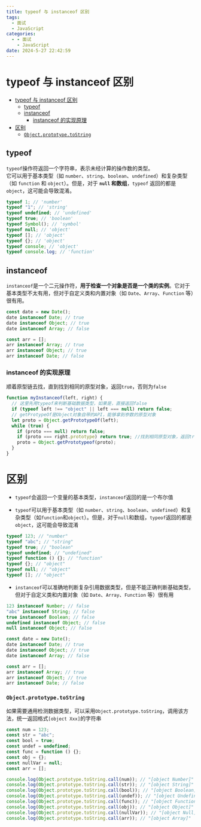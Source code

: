 ```yaml
---
title: typeof 与 instanceof 区别
tags:
  - 面试
  - JavaScript
categories:
  - - 面试
    - JavaScript
date: 2024-5-27 22:42:59
---
```


<!-- @format -->

# typeof 与 instanceof 区别

- [typeof 与 instanceof 区别](#typeof-与-instanceof-区别)
  - [typeof](#typeof)
  - [instanceof](#instanceof)
    - [instanceof 的实现原理](#instanceof-的实现原理)
- [区别](#区别)
  - [`Object.prototype.toString`](#objectprototypetostring)

## typeof

`typeof`操作符返回一个字符串，表示未经计算的操作数的类型。  
它可以用于基本类型（如 `number`、`string`、`boolean`、`undefined`）和复杂类型（如 `function` 和 `object`）。但是，对于 **`null` 和数组**，`typeof` 返回的都是 `object`，这可能会导致混淆。

```javascript
typeof 1; // 'number'
typeof "1"; // 'string'
typeof undefined; // 'undefined'
typeof true; // 'boolean'
typeof Symbol(); // 'symbol'
typeof null; // 'object'
typeof []; // 'object'
typeof {}; // 'object'
typeof console; // 'object'
typeof console.log; // 'function'
```

## instanceof

`instanceof`是一个二元操作符，**用于检查一个对象是否是一个类的实例**。它对于基本类型不太有用，但对于自定义类和内置对象（如 `Date`、`Array`、`Function` 等）很有用。

```js
const date = new Date();
date instanceof Date; // true
date instanceof Object; // true
date instanceof Array; // false

const arr = [];
arr instanceof Array; // true
arr instanceof Object; // true
arr instanceof Date; // false
```

### instanceof 的实现原理

顺着原型链去找，直到找到相同的原型对象，返回`true`，否则为`false`

```js
function myInstanceof(left, right) {
  // 这里先用typeof来判断基础数据类型，如果是，直接返回false
  if (typeof left !== "object" || left === null) return false;
  // getProtypeOf是Object对象自带的API，能够拿到参数的原型对象
  let proto = Object.getPrototypeOf(left);
  while (true) {
    if (proto === null) return false;
    if (proto === right.prototype) return true; //找到相同原型对象，返回true
    proto = Object.getPrototypeof(proto);
  }
}
```

# 区别

- `typeof`会返回一个变量的基本类型，`instanceof`返回的是一个布尔值

- `typeof`可以用于基本类型（如 `number`、`string`、`boolean`、`undefined`）和复杂类型（如`function`和`object`）。但是，对于`null`和数组，`typeof`返回的都是 `object`，这可能会导致混淆

```js
typeof 123; // "number"
typeof "abc"; // "string"
typeof true; // "boolean"
typeof undefined; // "undefined"
typeof function () {}; // "function"
typeof {}; // "object"
typeof null; // "object"
typeof []; // "object"
```

- `instanceof`可以准确地判断复杂引用数据类型，但是不能正确判断基础类型，但对于自定义类和内置对象（如 `Date`、`Array`、`Function` 等）很有用

```js
123 instanceof Number; // false
"abc" instanceof String; // false
true instanceof Boolean; // false
undefined instanceof Object; // false
null instanceof Object; // false

const date = new Date();
date instanceof Date; // true
date instanceof Object; // true
date instanceof Array; // false

const arr = [];
arr instanceof Array; // true
arr instanceof Object; // true
arr instanceof Date; // false
```

### `Object.prototype.toString`

如果需要通用检测数据类型，可以采用`Object.prototype.toString`，调用该方法，统一返回格式`[object Xxx]`的字符串

```js
const num = 123;
const str = "abc";
const bool = true;
const undef = undefined;
const func = function () {};
const obj = {};
const nullVar = null;
const arr = [];

console.log(Object.prototype.toString.call(num)); // "[object Number]"
console.log(Object.prototype.toString.call(str)); // "[object String]"
console.log(Object.prototype.toString.call(bool)); // "[object Boolean]"
console.log(Object.prototype.toString.call(undef)); // "[object Undefined]"
console.log(Object.prototype.toString.call(func)); // "[object Function]"
console.log(Object.prototype.toString.call(obj)); // "[object Object]"
console.log(Object.prototype.toString.call(nullVar)); // "[object Null]"
console.log(Object.prototype.toString.call(arr)); // "[object Array]"
```
